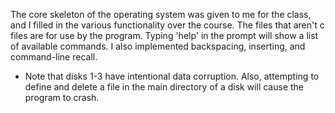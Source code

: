 The core skeleton of the operating system was given to me for the
class, and I filled in the various functionality over the course.
The files that aren't c files are for use by the program.
Typing 'help' in the prompt will show a list of available commands.
I also implemented backspacing, inserting, and command-line recall.

* Note that disks 1-3 have intentional data corruption. Also, attempting
to define and delete a file in the main directory of a disk will cause
the program to crash.